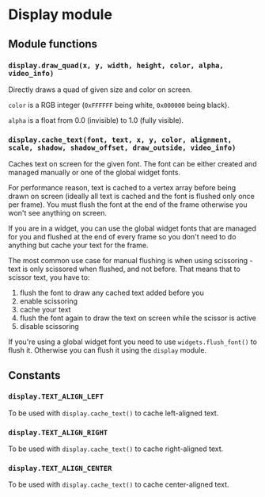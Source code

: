 # Display module

## Module functions

### `display.draw_quad(x, y, width, height, color, alpha, video_info)`

Directly draws a quad of given size and color on screen.

`color` is a RGB integer (`0xFFFFFF` being white, `0x000000` being black).

`alpha` is a float from 0.0 (invisible) to 1.0 (fully visible).

### `display.cache_text(font, text, x, y, color, alignment, scale, shadow, shadow_offset, draw_outside, video_info)`

Caches text on screen for the given font. The font can be either created and managed manually or one of the global widget fonts.

For performance reason, text is cached to a vertex array before being drawn on screen (ideally all text is cached and the font is flushed only once per frame). You must flush the font at the end of the frame otherwise you won't see anything on screen.

If you are in a widget, you can use the global widget fonts that are managed for you and flushed at the end of every frame so you don't need to do anything but cache your text for the frame.

The most common use case for manual flushing is when using scissoring - text is only scissored when flushed, and not before. That means that to scissor text, you have to:

1. flush the font to draw any cached text added before you
2. enable scissoring
3. cache your text
4. flush the font again to draw the text on screen while the scissor is active
5. disable scissoring

If you're using a global widget font you need to use `widgets.flush_font()` to flush it. Otherwise you can flush it using the `display` module.

## Constants

### `display.TEXT_ALIGN_LEFT`

To be used with `display.cache_text()` to cache left-aligned text.

### `display.TEXT_ALIGN_RIGHT`

To be used with `display.cache_text()` to cache right-aligned text.

### `display.TEXT_ALIGN_CENTER`

To be used with `display.cache_text()` to cache center-aligned text.
